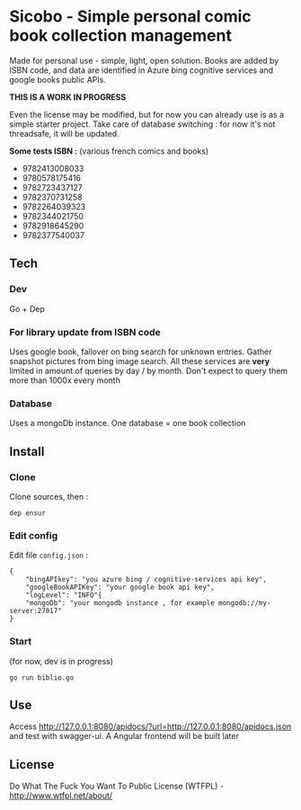 # Sicobo - Simple personal comic book collection management

Made for personal use - simple, light, open solution. Books are added by ISBN code, and data are identified in Azure bing cognitive services and google books public APIs.

**THIS IS A WORK IN PROGRESS**

Even the license may be modified, but for now you can already use is as a simple starter project. Take care of database switching : for now it's not threadsafe, it will be updated.

**Some tests ISBN :** (various french comics and books)

- 9782413008033
- 9780578175416
- 9782723437127
- 9782370731258
- 9782264039323
- 9782344021750
- 9782918645290
- 9782377540037


## Tech

### Dev

Go + Dep

### For library update from ISBN code

Uses google book, fallover on bing search for unknown entries. Gather snapshot pictures from bing image search. All these services are **very** limited in amount of queries by day / by month. Don't expect to query them more than 1000x every month

### Database

Uses a mongoDb instance. One database = one book collection

## Install

### Clone

Clone sources, then :

```
dep ensur
```

### Edit config

Edit file `config.json` :

```
{
    "bingAPIkey": "you azure bing / cognitive-services api key",
    "googleBookAPIKey": "your google book api key",
    "logLevel": "INFO"{
    "mongoDb": "your mongodb instance , for example mongodb://my-server:27017"
}
```

### Start

(for now, dev is in progress)

```
go run biblio.go
```

## Use

Access http://127.0.0.1:8080/apidocs/?url=http://127.0.0.1:8080/apidocs.json and test with swagger-ui. A Angular frontend will be built later

## License

Do What The Fuck You Want To Public License (WTFPL) - http://www.wtfpl.net/about/
